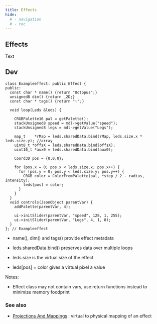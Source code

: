 ```yaml
---
title: Effects
hide:
  # - navigation
  # - toc
---
```


## Effects

Text

## Dev

```
class Exampleeffect: public Effect {
public:
  const char * name() {return "Octopus";}
  unsigned8 dim() {return _2D;}
  const char * tags() {return "💡";}

  void loop(Leds &leds) {

    CRGBPalette16 pal = getPalette();
    stackUnsigned8 speed = mdl->getValue("speed");
    stackUnsigned8 legs = mdl->getValue("Legs");

    map_t    *rMap = leds.sharedData.bind(rMap, leds.size.x * leds.size.y); //array
    uint8_t *offsX = leds.sharedData.bind(offsX);
    uint16_t *aux0 = leds.sharedData.bind(aux0);

    Coord3D pos = {0,0,0};

    for (pos.x = 0; pos.x < leds.size.x; pos.x++) {
      for (pos.y = 0; pos.y < leds.size.y; pos.y++) {
        CRGB color = ColorFromPalette(pal, *step / 2 - radius, intensity);
        leds[pos] = color;
      }
    }
  }
  void controls(JsonObject parentVar) {
    addPalette(parentVar, 4);

    ui->initSlider(parentVar, "speed", 128, 1, 255);
    ui->initSlider(parentVar, "Legs", 4, 1, 8);
  }
}; // Exampleeffect
```

* name(), dim() and tags() provide effect metadata

* leds.sharedData.bind() preserves data over multiple loops

* leds.size is the virtual size of the effect

* leds[pos] = color gives a virtual pixel a value

Notes:

* Effect class may not contain vars, use return functions instead to minimize memory foodprint

### See also

* [Projections And Mappings](/StarDocs/BasicsLed/ProjectionsAndMappings) : virtual to physical mapping of an effect
